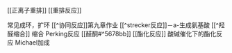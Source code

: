 [[正离子重排]]
[[重排反应]] 

常见成环，扩环
[[^协同反应]]第九章作业
[[^strecker反应]]－a-生成氨基酸
[[^羟醛缩合]] 
缩合
Perking反应
[[醛酮#^5678bb]] 
[[酯化反应]]
酸碱催化下的酯化反应
Michael加成
